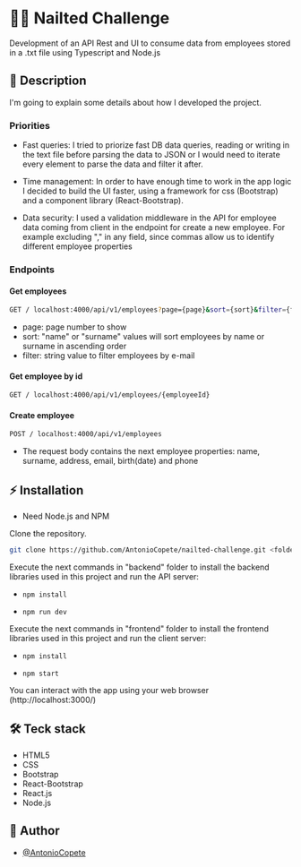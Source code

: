 
# 👩‍💻 Nailted Challenge

Development of an API Rest and UI to consume data from employees stored in a .txt file using Typescript and Node.js



## 🧠 Description
I'm going to explain some details about how I developed the project.

### Priorities
- Fast queries: I tried to priorize fast DB data queries, reading or writing in the text file before parsing the data to JSON or I would need to iterate every element to parse the data and filter it after.

- Time management: In order to have enough time to work in the app logic I decided to build the UI faster, using a framework for css (Bootstrap) and a component library (React-Bootstrap).

- Data security: I used a validation middleware in the API for employee data coming from client in the endpoint for create a new employee. For example excluding "," in any field, since commas allow us to identify different employee properties

### Endpoints
#### Get employees
```bash
GET / localhost:4000/api/v1/employees?page={page}&sort={sort}&filter={filter}
```
- page: page number to show
- sort: "name" or "surname" values will sort employees by name or surname in ascending order
- filter: string value to filter employees by e-mail

#### Get employee by id
```bash
GET / localhost:4000/api/v1/employees/{employeeId}
```

#### Create employee
```bash
POST / localhost:4000/api/v1/employees
```
- The request body contains the next employee properties: name, surname, address, email, birth(date) and phone




## ⚡️ Installation
- Need Node.js and NPM

Clone the repository.

```bash
git clone https://github.com/AntonioCopete/nailted-challenge.git <folder-name>/.

```


Execute the next commands in "backend" folder to install the backend libraries used in this project and run the API server: 

-  ``` npm install ```

-  ``` npm run dev ```


Execute the next commands in "frontend" folder to install the frontend libraries used in this project and run the client server: 

-  ``` npm install ```

-  ``` npm start ```


You can interact with the app using your web browser (http://localhost:3000/)




## 🛠 Teck stack
- HTML5
- CSS
- Bootstrap
- React-Bootstrap
- React.js
- Node.js


## 💬 Author

- [@AntonioCopete](https://www.github.com/AntonioCopete)

